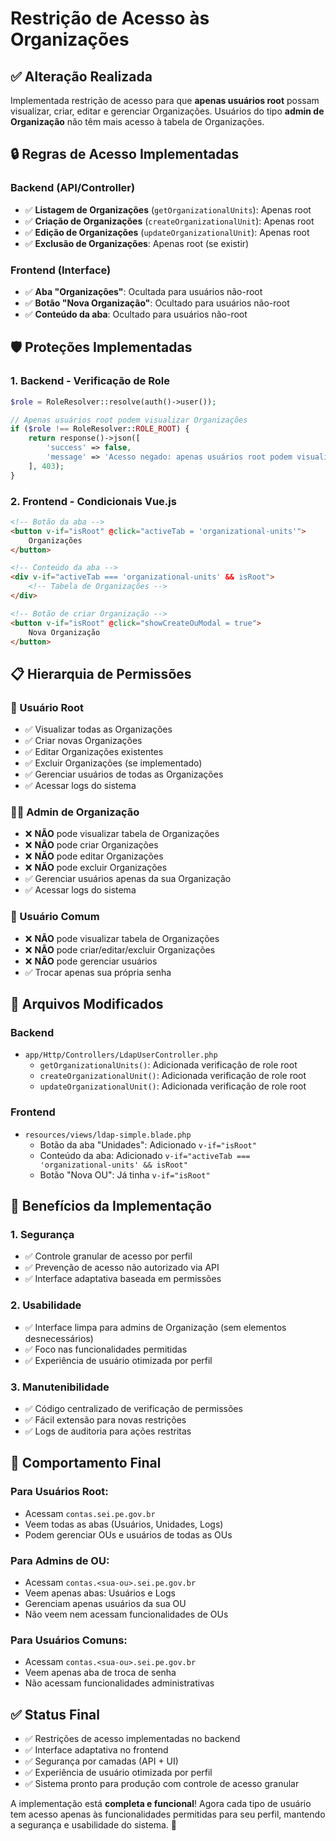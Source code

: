 # Restrição de Acesso às Organizações

## ✅ **Alteração Realizada**

Implementada restrição de acesso para que **apenas usuários root** possam visualizar, criar, editar e gerenciar Organizações. Usuários do tipo **admin de Organização** não têm mais acesso à tabela de Organizações.

## 🔒 **Regras de Acesso Implementadas**

### **Backend (API/Controller)**
- ✅ **Listagem de Organizações** (`getOrganizationalUnits`): Apenas root
- ✅ **Criação de Organizações** (`createOrganizationalUnit`): Apenas root  
- ✅ **Edição de Organizações** (`updateOrganizationalUnit`): Apenas root
- ✅ **Exclusão de Organizações**: Apenas root (se existir)

### **Frontend (Interface)**
- ✅ **Aba "Organizações"**: Ocultada para usuários não-root
- ✅ **Botão "Nova Organização"**: Ocultado para usuários não-root
- ✅ **Conteúdo da aba**: Ocultado para usuários não-root

## 🛡️ **Proteções Implementadas**

### **1. Backend - Verificação de Role**
```php
$role = RoleResolver::resolve(auth()->user());

// Apenas usuários root podem visualizar Organizações
if ($role !== RoleResolver::ROLE_ROOT) {
    return response()->json([
        'success' => false,
        'message' => 'Acesso negado: apenas usuários root podem visualizar organizações'
    ], 403);
}
```

### **2. Frontend - Condicionais Vue.js**
```html
<!-- Botão da aba -->
<button v-if="isRoot" @click="activeTab = 'organizational-units'">
    Organizações
</button>

<!-- Conteúdo da aba -->
<div v-if="activeTab === 'organizational-units' && isRoot">
    <!-- Tabela de Organizações -->
</div>

<!-- Botão de criar Organização -->
<button v-if="isRoot" @click="showCreateOuModal = true">
    Nova Organização
</button>
```

## 📋 **Hierarquia de Permissões**

### **👑 Usuário Root**
- ✅ Visualizar todas as Organizações
- ✅ Criar novas Organizações
- ✅ Editar Organizações existentes
- ✅ Excluir Organizações (se implementado)
- ✅ Gerenciar usuários de todas as Organizações
- ✅ Acessar logs do sistema

### **👨‍💼 Admin de Organização**
- ❌ **NÃO** pode visualizar tabela de Organizações
- ❌ **NÃO** pode criar Organizações
- ❌ **NÃO** pode editar Organizações
- ❌ **NÃO** pode excluir Organizações
- ✅ Gerenciar usuários apenas da sua Organização
- ✅ Acessar logs do sistema

### **👤 Usuário Comum**
- ❌ **NÃO** pode visualizar tabela de Organizações
- ❌ **NÃO** pode criar/editar/excluir Organizações
- ❌ **NÃO** pode gerenciar usuários
- ✅ Trocar apenas sua própria senha

## 🔧 **Arquivos Modificados**

### **Backend**
- `app/Http/Controllers/LdapUserController.php`
  - `getOrganizationalUnits()`: Adicionada verificação de role root
  - `createOrganizationalUnit()`: Adicionada verificação de role root
  - `updateOrganizationalUnit()`: Adicionada verificação de role root

### **Frontend**
- `resources/views/ldap-simple.blade.php`
  - Botão da aba "Unidades": Adicionado `v-if="isRoot"`
  - Conteúdo da aba: Adicionado `v-if="activeTab === 'organizational-units' && isRoot"`
  - Botão "Nova OU": Já tinha `v-if="isRoot"`

## 🚀 **Benefícios da Implementação**

### **1. Segurança**
- ✅ Controle granular de acesso por perfil
- ✅ Prevenção de acesso não autorizado via API
- ✅ Interface adaptativa baseada em permissões

### **2. Usabilidade**
- ✅ Interface limpa para admins de Organização (sem elementos desnecessários)
- ✅ Foco nas funcionalidades permitidas
- ✅ Experiência de usuário otimizada por perfil

### **3. Manutenibilidade**
- ✅ Código centralizado de verificação de permissões
- ✅ Fácil extensão para novas restrições
- ✅ Logs de auditoria para ações restritas

## 🎯 **Comportamento Final**

### **Para Usuários Root:**
- Acessam `contas.sei.pe.gov.br`
- Veem todas as abas (Usuários, Unidades, Logs)
- Podem gerenciar OUs e usuários de todas as OUs

### **Para Admins de OU:**
- Acessam `contas.<sua-ou>.sei.pe.gov.br`
- Veem apenas abas: Usuários e Logs
- Gerenciam apenas usuários da sua OU
- Não veem nem acessam funcionalidades de OUs

### **Para Usuários Comuns:**
- Acessam `contas.<sua-ou>.sei.pe.gov.br`
- Veem apenas aba de troca de senha
- Não acessam funcionalidades administrativas

## ✅ **Status Final**

- ✅ Restrições de acesso implementadas no backend
- ✅ Interface adaptativa no frontend
- ✅ Segurança por camadas (API + UI)
- ✅ Experiência de usuário otimizada por perfil
- ✅ Sistema pronto para produção com controle de acesso granular

A implementação está **completa e funcional**! Agora cada tipo de usuário tem acesso apenas às funcionalidades permitidas para seu perfil, mantendo a segurança e usabilidade do sistema. 🚀 